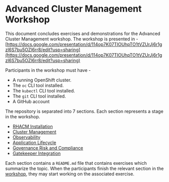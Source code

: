 # Advanced Cluster Management Workshop 

This document concludes exercises and demonstrations for the Advanced Cluster Management workshop. The workshop is presented in - [https://docs.google.com/presentation/d/114op7K07TIOUhpTO1tVZUrJj6r1gzl6S7bu5OZl6rr8/edit?usp=sharing](https://docs.google.com/presentation/d/114op7K07TIOUhpTO1tVZUrJj6r1gzl6S7bu5OZl6rr8/edit?usp=sharing)

Participants in the workshop must have -
* A running OpenShift cluster.
* The `oc` CLI tool installed.
* The `kubectl` CLI tool installed.
* The `git` CLI tool installed.
* A GitHub account

The repository is separated into 7 sections. Each section represents a stage in the workshop.
* [RHACM Installation](./01.RHACM-Installation)
* [Cluster Management](./02.Cluster-Management)
* [Observability](./03.Observability)
* [Application Lifecycle](./04.Application-Lifecycle)
* [Governance Risk and Compliance](./05.Governance-Risk-Compliance)
* [Gatekeeper Integration](./06.Gatekeeper-Integration)


Each section contains a `README.md` file that contains exercises which summarize the topic. When the participants finish the relevant section in the [workshop](https://docs.google.com/presentation/d/1LCPvIT_nF5hwnrfYdlD0Zie4zdDxc0kxZtW3Io5jfFk/edit?usp=sharing), they may start working on the associated exercise.
